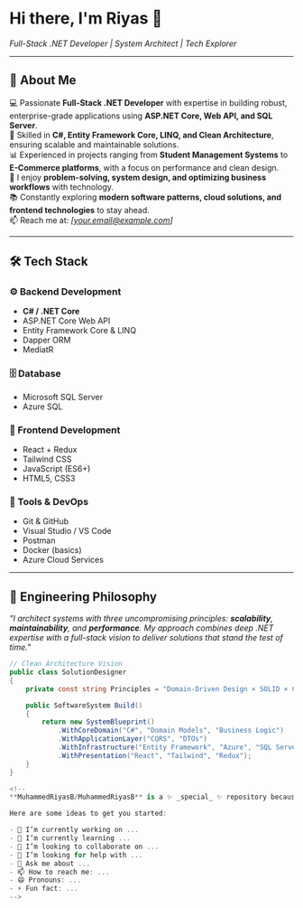 # Hi there, I'm Riyas 👋  
*Full-Stack .NET Developer | System Architect | Tech Explorer*  

---

## 🚀 About Me
💻 Passionate **Full-Stack .NET Developer** with expertise in building robust, enterprise-grade applications using **ASP.NET Core, Web API, and SQL Server**.  
🌱 Skilled in **C#, Entity Framework Core, LINQ, and Clean Architecture**, ensuring scalable and maintainable solutions.  
📊 Experienced in projects ranging from **Student Management Systems** to **E-Commerce platforms**, with a focus on performance and clean design.  
🧩 I enjoy **problem-solving, system design, and optimizing business workflows** with technology.  
📚 Constantly exploring **modern software patterns, cloud solutions, and frontend technologies** to stay ahead.  
📫 Reach me at: *[your.email@example.com]*  

---

## 🛠️ Tech Stack  

### ⚙️ Backend Development  
- **C# / .NET Core**  
- ASP.NET Core Web API  
- Entity Framework Core & LINQ  
- Dapper ORM  
- MediatR  

### 🗄️ Database  
- Microsoft SQL Server  
- Azure SQL  

### 🎨 Frontend Development  
- React + Redux  
- Tailwind CSS  
- JavaScript (ES6+)  
- HTML5, CSS3  

### 🔧 Tools & DevOps  
- Git & GitHub  
- Visual Studio / VS Code  
- Postman  
- Docker (basics)  
- Azure Cloud Services  

---

## 🎯 Engineering Philosophy
*"I architect systems with three uncompromising principles: **scalability**, **maintainability**, and **performance**. My approach combines deep .NET expertise with a full-stack vision to deliver solutions that stand the test of time."*

```csharp
// Clean Architecture Vision
public class SolutionDesigner
{
    private const string Principles = "Domain-Driven Design × SOLID × Clean Architecture";

    public SoftwareSystem Build()
    {
        return new SystemBlueprint()
            .WithCoreDomain("C#", "Domain Models", "Business Logic")
            .WithApplicationLayer("CQRS", "DTOs")
            .WithInfrastructure("Entity Framework", "Azure", "SQL Server")
            .WithPresentation("React", "Tailwind", "Redux");
    }
}

<!--
**MuhammedRiyasB/MuhammedRiyasB** is a ✨ _special_ ✨ repository because its `README.md` (this file) appears on your GitHub profile.

Here are some ideas to get you started:

- 🔭 I’m currently working on ...
- 🌱 I’m currently learning ...
- 👯 I’m looking to collaborate on ...
- 🤔 I’m looking for help with ...
- 💬 Ask me about ...
- 📫 How to reach me: ...
- 😄 Pronouns: ...
- ⚡ Fun fact: ...
-->
